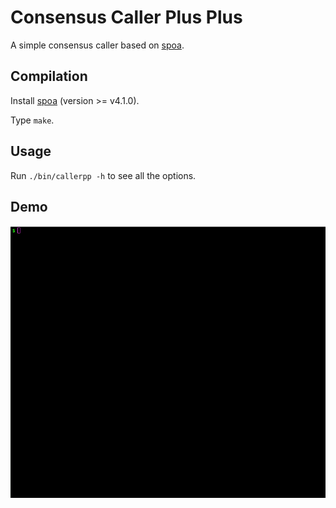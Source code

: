 Consensus Caller Plus Plus
====

A simple consensus caller based on [spoa](https://github.com/rvaser/spoa).

## Compilation

Install [spoa](https://github.com/rvaser/spoa) (version >= v4.1.0).

Type `make`.

## Usage

Run `./bin/callerpp -h` to see all the options.

## Demo

![Demo](https://github.com/nh13/callerpp/blob/master/demo.gif)

